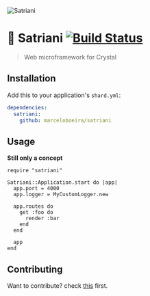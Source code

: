 ![Satriani](https://s-media-cache-ak0.pinimg.com/736x/e8/06/13/e80613c669a5e198803120573f414c00.jpg)

# :guitar: Satriani [![Build Status](https://travis-ci.org/marceloboeira/satriani.svg?branch=master)](https://travis-ci.org/marceloboeira/satriani)
> Web microframework for Crystal

## Installation

Add this to your application's `shard.yml`:

```yaml
dependencies:
  satriani:
    github: marceloboeira/satriani
```

## Usage

**Still only a concept**

```crystal
require "satriani"

Satriani::Application.start do |app|
  app.port = 4000
  app.logger = MyCustomLogger.new

  app.routes do
    get :foo do
      render :bar
    end
  end

  app
end
```

## Contributing

Want to contribute? check [this](CONTRIBUTE.md) first.
